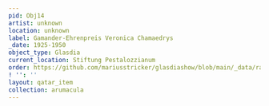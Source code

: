 ```yaml
---
pid: Obj14
artist: unknown
location: unknown
label: Gamander-Ehrenpreis Veronica Chamaedrys
_date: 1925-1950
object_type: Glasdia
current_location: Stiftung Pestalozzianum
order: https://github.com/mariusstricker/glasdiashow/blob/main/_data/raw_images/glasdia/obj14.13
! '': ''
layout: qatar_item
collection: arumacula
---
```


